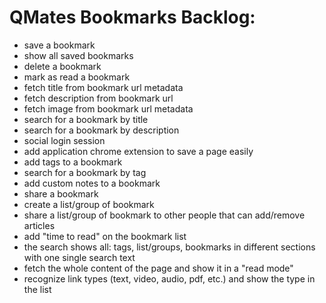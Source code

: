 # QMates Bookmarks Backlog:
- save a bookmark
- show all saved bookmarks
- delete a bookmark
- mark as read a bookmark
- fetch title from bookmark url metadata
- fetch description from bookmark url
- fetch image from bookmark url metadata
- search for a bookmark by title
- search for a bookmark by description
- social login session
- add application chrome extension to save a page easily
- add tags to a bookmark
- search for a bookmark by tag
- add custom notes to a bookmark
- share a bookmark
- create a list/group of bookmark
- share a list/group of bookmark to other people that can add/remove articles
- add "time to read" on the bookmark list
- the search shows all: tags, list/groups, bookmarks in different sections with one single search text
- fetch the whole content of the page and show it in a "read mode"
- recognize link types (text, video, audio, pdf, etc.) and show the type in the list
